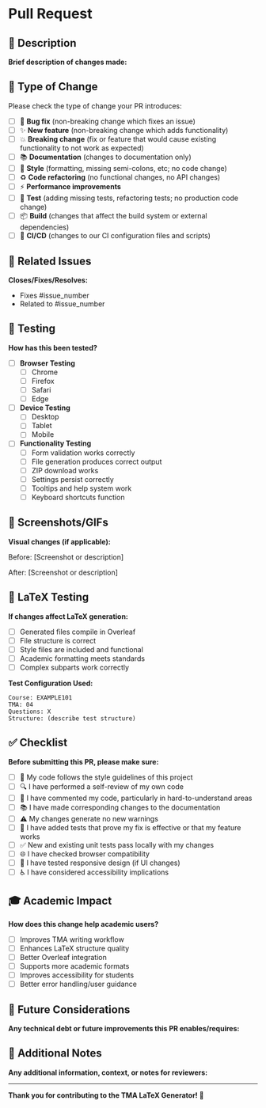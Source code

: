# Pull Request

## 📝 Description

**Brief description of changes made:**

## 🎯 Type of Change

Please check the type of change your PR introduces:

- [ ] 🐛 **Bug fix** (non-breaking change which fixes an issue)
- [ ] ✨ **New feature** (non-breaking change which adds functionality)
- [ ] 💥 **Breaking change** (fix or feature that would cause existing functionality to not work as expected)
- [ ] 📚 **Documentation** (changes to documentation only)
- [ ] 🎨 **Style** (formatting, missing semi-colons, etc; no code change)
- [ ] ♻️ **Code refactoring** (no functional changes, no API changes)
- [ ] ⚡ **Performance improvements**
- [ ] 🧪 **Test** (adding missing tests, refactoring tests; no production code change)
- [ ] 📦 **Build** (changes that affect the build system or external dependencies)
- [ ] 👷 **CI/CD** (changes to our CI configuration files and scripts)

## 🔗 Related Issues

**Closes/Fixes/Resolves:**
- Fixes #issue_number
- Related to #issue_number

## 🧪 Testing

**How has this been tested?**

- [ ] **Browser Testing**
  - [ ] Chrome
  - [ ] Firefox  
  - [ ] Safari
  - [ ] Edge

- [ ] **Device Testing**
  - [ ] Desktop
  - [ ] Tablet
  - [ ] Mobile

- [ ] **Functionality Testing**
  - [ ] Form validation works correctly
  - [ ] File generation produces correct output
  - [ ] ZIP download works
  - [ ] Settings persist correctly
  - [ ] Tooltips and help system work
  - [ ] Keyboard shortcuts function

## 📱 Screenshots/GIFs

**Visual changes (if applicable):**

Before:
[Screenshot or description]

After:
[Screenshot or description]

## 🎯 LaTeX Testing

**If changes affect LaTeX generation:**

- [ ] Generated files compile in Overleaf
- [ ] File structure is correct
- [ ] Style files are included and functional
- [ ] Academic formatting meets standards
- [ ] Complex subparts work correctly

**Test Configuration Used:**
```
Course: EXAMPLE101
TMA: 04
Questions: X
Structure: (describe test structure)
```

## ✅ Checklist

**Before submitting this PR, please make sure:**

- [ ] 📖 My code follows the style guidelines of this project
- [ ] 🔍 I have performed a self-review of my own code
- [ ] 💬 I have commented my code, particularly in hard-to-understand areas
- [ ] 📚 I have made corresponding changes to the documentation
- [ ] ⚠️ My changes generate no new warnings
- [ ] 🧪 I have added tests that prove my fix is effective or that my feature works
- [ ] ✅ New and existing unit tests pass locally with my changes
- [ ] 🌐 I have checked browser compatibility
- [ ] 📱 I have tested responsive design (if UI changes)
- [ ] ♿ I have considered accessibility implications

## 🎓 Academic Impact

**How does this change help academic users?**

- [ ] Improves TMA writing workflow
- [ ] Enhances LaTeX structure quality
- [ ] Better Overleaf integration
- [ ] Supports more academic formats
- [ ] Improves accessibility for students
- [ ] Better error handling/user guidance

## 🔮 Future Considerations

**Any technical debt or future improvements this PR enables/requires:**

## 📝 Additional Notes

**Any additional information, context, or notes for reviewers:**

---

**Thank you for contributing to the TMA LaTeX Generator! 🎉**